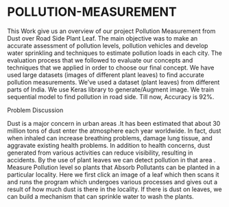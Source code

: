 # POLLUTION-MEASUREMENT
This Work give us an overview of our project Pollution Measurement from Dust over Road Side Plant Leaf. The main objective was to make an accurate assessment of pollution levels, pollution vehicles and develop water sprinkling and techniques to estimate pollution loads in each city.
The evaluation process that we followed to evaluate our concepts and techniques that we applied in order to choose our final concept.
We have used large datasets (images of different plant leaves) to find accurate pollution measurements. We’ve used a dataset (plant leaves) from different parts of India. We use Keras library to generate/Augment image.
We train sequential model to find pollution in road side. Till now, Accuracy is 92%.



Problem Discussion

Dust is a major concern in urban areas .It has been estimated that about 30 million tons of dust enter the atmosphere each year worldwide. In fact, dust when inhaled can increase breathing problems, damage lung tissue, and aggravate existing health problems. In addition to health concerns, dust generated from various activities can reduce visibility, resulting in accidents. By the use of plant leaves we can detect pollution in that area . Measure Pollution level so plants that Absorb Pollutants can be planted in a particular locality.  Here we first click an image of a leaf which then scans it and runs the program which undergoes various processes and gives out a result of how much dust is there in the locality. If there is dust on leaves, we can build a mechanism that can sprinkle water to wash the plants. 


